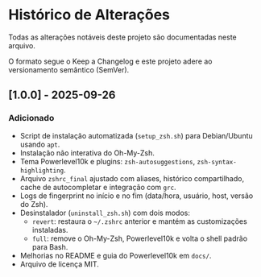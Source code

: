 # Histórico de Alterações

Todas as alterações notáveis deste projeto são documentadas neste arquivo.

O formato segue o Keep a Changelog e este projeto adere ao versionamento semântico (SemVer).

## [1.0.0] - 2025-09-26

### Adicionado
- Script de instalação automatizada (`setup_zsh.sh`) para Debian/Ubuntu usando `apt`.
- Instalação não interativa do Oh-My-Zsh.
- Tema Powerlevel10k e plugins: `zsh-autosuggestions`, `zsh-syntax-highlighting`.
- Arquivo `zshrc_final` ajustado com aliases, histórico compartilhado, cache de autocompletar e integração com `grc`.
- Logs de fingerprint no início e no fim (data/hora, usuário, host, versão do Zsh).
- Desinstalador (`uninstall_zsh.sh`) com dois modos:
  - `revert`: restaura o `~/.zshrc` anterior e mantém as customizações instaladas.
  - `full`: remove o Oh-My-Zsh, Powerlevel10k e volta o shell padrão para Bash.
- Melhorias no README e guia do Powerlevel10k em `docs/`.
- Arquivo de licença MIT.

